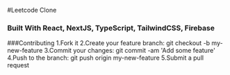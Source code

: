 #Leetcode Clone

### Built With React, NextJS, TypeScript, TailwindCSS, Firebase

###Contributing
1.Fork it
2.Create your feature branch: git checkout -b my-new-feature
3.Commit your changes: git commit -am 'Add some feature'
4.Push to the branch: git push origin my-new-feature
5.Submit a pull request
